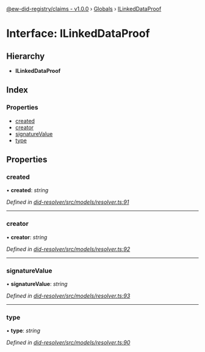 [@ew-did-registry/claims - v1.0.0](../README.md) › [Globals](../globals.md) › [ILinkedDataProof](ilinkeddataproof.md)

# Interface: ILinkedDataProof

## Hierarchy

* **ILinkedDataProof**

## Index

### Properties

* [created](ilinkeddataproof.md#created)
* [creator](ilinkeddataproof.md#creator)
* [signatureValue](ilinkeddataproof.md#signaturevalue)
* [type](ilinkeddataproof.md#type)

## Properties

###  created

• **created**: *string*

*Defined in [did-resolver/src/models/resolver.ts:91](https://github.com/energywebfoundation/ew-did-registry/blob/bf1f4a6/packages/did-resolver/src/models/resolver.ts#L91)*

___

###  creator

• **creator**: *string*

*Defined in [did-resolver/src/models/resolver.ts:92](https://github.com/energywebfoundation/ew-did-registry/blob/bf1f4a6/packages/did-resolver/src/models/resolver.ts#L92)*

___

###  signatureValue

• **signatureValue**: *string*

*Defined in [did-resolver/src/models/resolver.ts:93](https://github.com/energywebfoundation/ew-did-registry/blob/bf1f4a6/packages/did-resolver/src/models/resolver.ts#L93)*

___

###  type

• **type**: *string*

*Defined in [did-resolver/src/models/resolver.ts:90](https://github.com/energywebfoundation/ew-did-registry/blob/bf1f4a6/packages/did-resolver/src/models/resolver.ts#L90)*
